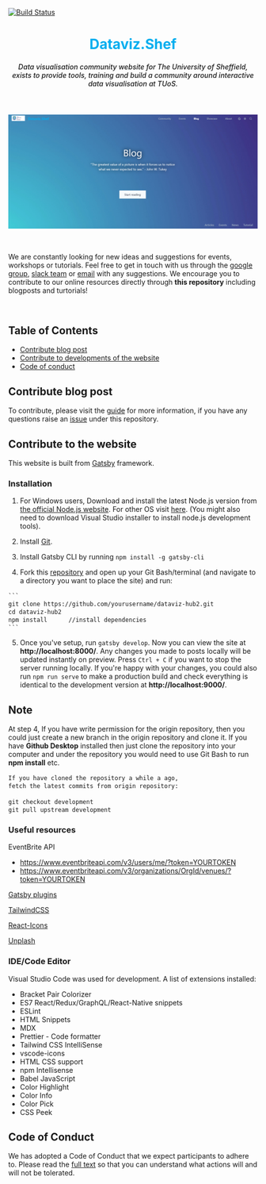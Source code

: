 [![Build Status](https://travis-ci.com/researchdata-sheffield/dataviz-hub2.svg?branch=master)](https://travis-ci.com/researchdata-sheffield/dataviz-hub2)

<center>
<h1 style="color: #00aeef"> Dataviz.Shef </h1>
<h5 style="font-weight: 500">Data visualisation community website for The University of Sheffield, exists to provide tools, training and build a community around interactive data visualisation at TUoS.</h5>
</center>
<!-- <div style="display: flex; flex-wrap: wrap; justify-content: center; align-items: center;">
  <a href="https://shef-dataviz.slack.com" target="_blank" rel="noopener noreferrer">
    <img src="https://cdn.brandfolder.io/5H442O3W/at/pl546j-7le8zk-6gwiyo/Slack_Mark.svg" style="max-width: 100px" />
  </a>
  <a href="https://groups.google.com/a/sheffield.ac.uk/forum/?hl=en#!forum/shef_dataviz-group" target="_blank" rel="noopener noreferrer">
    <img src="https://upload.wikimedia.org/wikipedia/commons/5/53/Google_%22G%22_Logo.svg" style="max-width: 100px; margin-left: -40px" />
  </a>
  <a href="mailto:rdm@sheffield.ac.uk" target="_blank" rel="noopener noreferrer">
    <img src="https://upload.wikimedia.org/wikipedia/commons/7/75/Antu-mail-folder-sent-16.svg" style="max-width: 100px; margin-left: -50px" />
  </a>
</div> -->
<br />

![Fig1](./src/images/readme/Fig1.png)

<br />

We are constantly looking for new ideas and suggestions for events, workshops or tutorials. Feel free to get in touch with us through the [google group](https://groups.google.com/a/sheffield.ac.uk/forum/?hl=en#!forum/shef_dataviz-group), [slack team](https://shef-dataviz.slack.com) or [email](mailto:rdm@sheffield.ac.uk) with any suggestions. We encourage you to contribute to our online resources directly through **this repository** including blogposts and turtorials!


<br />

## Table of Contents

 - <a href="#contribute-blog-post">Contribute blog post</a>
 - <a href="#contribute-to-the-website">Contribute to developments of the website</a>
 - <a href="#code-of-conduct">Code of conduct</a>

## Contribute blog post
To contribute, please visit the [guide](https://dataviz.shef.ac.uk/blog/22/03/2020/contribute_blog_post) for more information, if you have any questions raise an [issue](https://github.com/researchdata-sheffield/dataviz-hub2/issues) under this repository.



## Contribute to the website
This website is built from <a href="https://www.gatsbyjs.org/">Gatsby</a> framework.

### Installation
  1. For Windows users, Download and install the latest Node.js version from <a href="https://nodejs.org/en/">the official Node.js website</a>. 
  For other OS visit <a href="https://www.gatsbyjs.org/tutorial/part-zero/#install-nodejs-for-your-appropriate-operating-system">here</a>. (You might also need to download Visual Studio installer to install node.js development tools).
  
  2. Install <a href="https://gitforwindows.org/">Git</a>. 
  
  3. Install Gatsby CLI by running  `npm install -g gatsby-cli`

  4. Fork this [repository](https://github.com/researchdata-sheffield/dataviz-hub2) and open up your Git Bash/terminal (and navigate to a directory you want to place the site) and run:
    
    ```
    git clone https://github.com/yourusername/dataviz-hub2.git
    cd dataviz-hub2
    npm install      //install dependencies
    ```
  5. Once you've setup, run `gatsby develop`. Now you can view the site at **http://localhost:8000/**. Any changes you made to posts locally will be updated instantly on preview. Press `Ctrl + C` if you want to stop the server running locally. 
  If you're happy with your changes, you could also run `npm run serve` to make a production build and check everything is identical to the development version at **http://localhost:9000/**.

## Note
  At step 4, If you have write permission for the origin repository, then you could just create a new branch in the origin repository and clone it. 
  If you have <b>Github Desktop</b> installed then just clone the repository into your computer and under the repository you would need to use Git Bash to run **npm install** etc.


```
If you have cloned the repository a while a ago, 
fetch the latest commits from origin repository:

git checkout development
git pull upstream development
```


### Useful resources

EventBrite API 
+ https://www.eventbriteapi.com/v3/users/me/?token=YOURTOKEN
+ https://www.eventbriteapi.com/v3/organizations/OrgId/venues/?token=YOURTOKEN

[Gatsby plugins](https://www.gatsbyjs.org/plugins/)

[TailwindCSS](https://tailwindcss.com/docs/preflight)

[React-Icons](https://react-icons.netlify.com/#/)

[Unplash](https://unsplash.com/)

### IDE/Code Editor
Visual Studio Code was used for development.
A list of extensions installed:
  - Bracket Pair Colorizer
  - ES7 React/Redux/GraphQL/React-Native snippets
  - ESLint
  - HTML Snippets
  - MDX
  - Prettier - Code formatter
  - Tailwind CSS IntelliSense
  - vscode-icons
  - HTML CSS support
  - npm Intellisense
  - Babel JavaScript
  - Color Highlight
  - Color Info
  - Color Pick
  - CSS Peek

## Code of Conduct
We has adopted a Code of Conduct that we expect participants to adhere to. Please read the [full text](./CODE_OF_CONDUCT.md) so that you can understand what actions will and will not be tolerated.